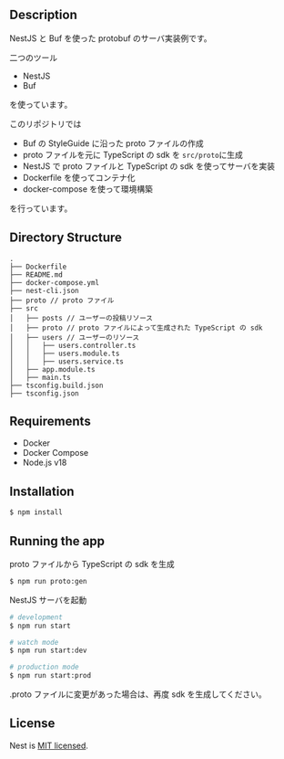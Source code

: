 ## Description

NestJS と Buf を使った protobuf のサーバ実装例です。

二つのツール

- NestJS
- Buf

を使っています。

このリポジトリでは

- Buf の StyleGuide に沿った proto ファイルの作成
- proto ファイルを元に TypeScript の sdk を `src/proto`に生成
- NestJS で proto ファイルと TypeScript の sdk を使ってサーバを実装
- Dockerfile を使ってコンテナ化
- docker-compose を使って環境構築

を行っています。

## Directory Structure

```
.
├── Dockerfile
├── README.md
├── docker-compose.yml
├── nest-cli.json
├── proto // proto ファイル
├── src
│   ├── posts // ユーザーの投稿リソース
│   ├── proto // proto ファイルによって生成された TypeScript の sdk
│   ├── users // ユーザーのリソース
│   │   ├── users.controller.ts
│   │   ├── users.module.ts
│   │   ├── users.service.ts
│   ├── app.module.ts
│   ├── main.ts
├── tsconfig.build.json
├── tsconfig.json
```

## Requirements

- Docker
- Docker Compose
- Node.js v18

## Installation

```bash
$ npm install
```

## Running the app

proto ファイルから TypeScript の sdk を生成

```bash
$ npm run proto:gen
```

NestJS サーバを起動

```bash
# development
$ npm run start

# watch mode
$ npm run start:dev

# production mode
$ npm run start:prod
```

.proto ファイルに変更があった場合は、再度 sdk を生成してください。

## License

Nest is [MIT licensed](LICENSE).

